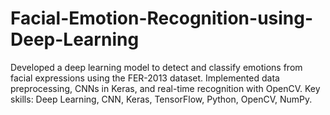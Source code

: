 # Facial-Emotion-Recognition-using-Deep-Learning
Developed a deep learning model to detect and classify emotions from facial expressions using the FER-2013 dataset. Implemented data preprocessing, CNNs in Keras, and real-time recognition with OpenCV. Key skills: Deep Learning, CNN, Keras, TensorFlow, Python, OpenCV, NumPy.
